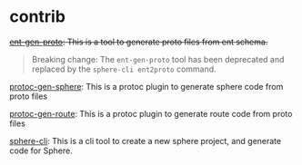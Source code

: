 # contrib

~~[ent-gen-proto](./sphere-cli/README.md): This is a tool to generate proto files from ent schema.~~
> Breaking change: The `ent-gen-proto` tool has been deprecated and replaced by the `sphere-cli ent2proto` command.

[protoc-gen-sphere](./protoc-gen-sphere/README.md): This is a protoc plugin to generate sphere code from proto files

[protoc-gen-route](./protoc-gen-route/README.md): This is a protoc plugin to generate route code from proto files

[sphere-cli](./sphere-cli/README.md): This is a cli tool to create a new sphere project, and generate code for Sphere.